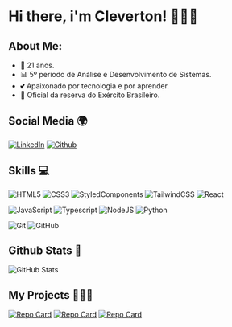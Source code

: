 # Hi there, i'm Cleverton! 🙋🏻‍♂️

## About Me:
 - 🥳 21 anos.
 - 📊 5º período de Análise e Desenvolvimento de Sistemas.
 - 💕 Apaixonado por tecnologia e por aprender.
 - 🔰 Oficial da reserva do Exército Brasileiro.

## Social Media 🌍
[![LinkedIn](https://img.shields.io/badge/LinkedIn-000?style=for-the-badge&logo=linkedin&logoColor=blue)](https://www.linkedin.com/in/cleverton-rocha)
[![Github](https://img.shields.io/badge/Github-000?style=for-the-badge&logo=Github&logoColor=FFF)](https://github.com/Cleverton-Rocha)

##  Skills 💻
![HTML5](https://img.shields.io/badge/HTML5-000?style=for-the-badge&logo=html5)
![CSS3](https://img.shields.io/badge/CSS3-000?style=for-the-badge&logo=css3&logoColor=blue)
![StyledComponents](https://img.shields.io/badge/StyledComponents-000?style=for-the-badge&logo=styledcomponents)
![TailwindCSS](https://img.shields.io/badge/tailwindcss-000?style=for-the-badge&logo=tailwind-css&logoColor=tailwind)
![React](https://img.shields.io/badge/React-000?style=for-the-badge&logo=react)

![JavaScript](https://img.shields.io/badge/JavaScript-000?style=for-the-badge&logo=javascript)
![Typescript](https://img.shields.io/badge/Typescript-000?style=for-the-badge&logo=typescript)
![NodeJS](https://img.shields.io/badge/nodeJS-000?style=for-the-badge&logo=node.js)
![Python](https://img.shields.io/badge/Python-000?style=for-the-badge&logo=python)

![Git](https://img.shields.io/badge/git-000?style=for-the-badge&logo=git&logoColor=git)
![GitHub](https://img.shields.io/badge/github-000?style=for-the-badge&logo=github&logoColor=github)

## Github Stats  📶
![GitHub Stats](https://github-readme-stats.vercel.app/api?username=Cleverton-Rocha&theme=transparent&bg_color=000&border_color=6b1df5&show_icons=true&icon_color=894ef2&title_color=7e39f7&text_color=FFF)


## My Projects 👨🏻‍💻
[![Repo Card](https://github-readme-stats.vercel.app/api/pin/?username=Cleverton-Rocha&repo=to-do-list-fullstack-python-react&bg_color=000&border_color=6b1df5&show_icons=true&icon_color=7e39f7&title_color=7e39f7&text_color=FFF)](https://github.com/Cleverton-Rocha/to-do-list-fullstack-python-react)
[![Repo Card](https://github-readme-stats.vercel.app/api/pin/?username=Cleverton-Rocha&repo=ecommerce-api&bg_color=000&border_color=6b1df5&show_icons=true&icon_color=7e39f7&title_color=7e39f7&text_color=FFF)](https://github.com/Cleverton-Rocha/ecommerce-api)
[![Repo Card](https://github-readme-stats.vercel.app/api/pin/?username=Cleverton-Rocha&repo=minimalist-ecommerce&bg_color=000&border_color=6b1df5&show_icons=true&icon_color=7e39f7&title_color=7e39f7&text_color=FFF)](https://github.com/Cleverton-Rocha/minimalist-ecommerce)

